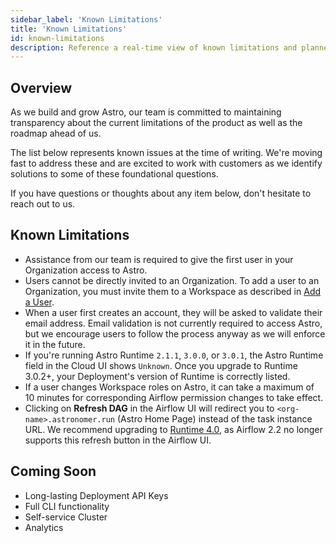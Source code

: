 ```yaml
---
sidebar_label: 'Known Limitations'
title: 'Known Limitations'
id: known-limitations
description: Reference a real-time view of known limitations and planned features for Astro.
---
```


## Overview

As we build and grow Astro, our team is committed to maintaining transparency about the current limitations of the product as well as the roadmap ahead of us.

The list below represents known issues at the time of writing. We're moving fast to address these and are excited to work with customers as we identify solutions to some of these foundational questions.

If you have questions or thoughts about any item below, don't hesitate to reach out to us.

## Known Limitations

- Assistance from our team is required to give the first user in your Organization access to Astro.
- Users cannot be directly invited to an Organization. To add a user to an Organization, you must invite them to a Workspace as described in [Add a User](add-user.md).
- When a user first creates an account, they will be asked to validate their email address. Email validation is not currently required to access Astro, but we encourage users to follow the process anyway as we will enforce it in the future.
- If you're running Astro Runtime `2.1.1`, `3.0.0`, or `3.0.1`, the Astro Runtime field in the Cloud UI shows `Unknown`. Once you upgrade to Runtime 3.0.2+, your Deployment's version of Runtime is correctly listed.
- If a user changes Workspace roles on Astro, it can take a maximum of 10 minutes for corresponding Airflow permission changes to take effect.
- Clicking on **Refresh DAG** in the Airflow UI will redirect you to `<org-name>.astronomer.run` (Astro Home Page) instead of the task instance URL. We recommend upgrading to [Runtime 4.0](runtime-release-notes.md#astro-runtime-400), as Airflow 2.2 no longer supports this refresh button in the Airflow UI.

## Coming Soon

- Long-lasting Deployment API Keys
- Full CLI functionality
- Self-service Cluster
- Analytics
